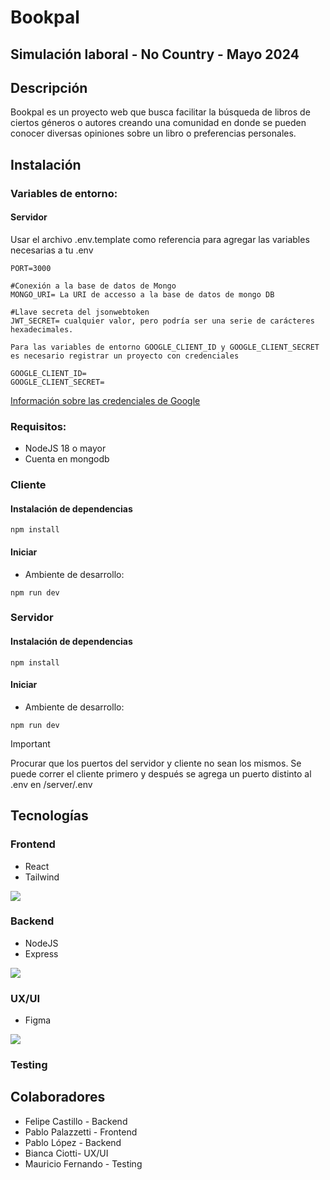 # Bookpal
## Simulación laboral - No Country - Mayo 2024

## Descripción

Bookpal es un proyecto web que busca facilitar la búsqueda de libros de ciertos géneros o autores creando una comunidad en donde se pueden conocer diversas opiniones sobre un libro o preferencias personales.

## Instalación

### Variables de entorno:

#### Servidor
Usar el archivo .env.template como referencia para agregar las variables necesarias a tu .env

```
PORT=3000

#Conexión a la base de datos de Mongo
MONGO_URI= La URI de accesso a la base de datos de mongo DB

#Llave secreta del jsonwebtoken
JWT_SECRET= cualquier valor, pero podría ser una serie de carácteres hexadecimales.

Para las variables de entorno GOOGLE_CLIENT_ID y GOOGLE_CLIENT_SECRET es necesario registrar un proyecto con credenciales 

GOOGLE_CLIENT_ID=
GOOGLE_CLIENT_SECRET=
```

[Información sobre las credenciales de Google](https://developers.google.com/identity/protocols/oauth2)
### Requisitos:

- NodeJS 18 o mayor
- Cuenta en mongodb
### Cliente

#### Instalación de dependencias
```
npm install
```

#### Iniciar

- Ambiente de desarrollo:

```
npm run dev
```

### Servidor

#### Instalación de dependencias

```
npm install
```
#### Iniciar

- Ambiente de desarrollo:

```
npm run dev
```

> [!IMPORTANT]
> Procurar que los puertos del servidor y cliente no sean los mismos. Se puede correr el cliente primero y después se agrega un puerto distinto al .env en /server/.env

## Tecnologías

### Frontend

- React
- Tailwind

<p align="">
  <a href="https://skillicons.dev">
    <img src="https://skillicons.dev/icons?i=react,tailwind" />
  </a>
</p>


### Backend

- NodeJS
- Express

<p align="">
  <a href="https://skillicons.dev">
    <img src="https://skillicons.dev/icons?i=nodejs" />
  </a>
</p>

### UX/UI

- Figma

<p align="left  ">
  <a href="https://skillicons.dev">
    <img src="https://skillicons.dev/icons?i=figma" />
  </a>
</p>


### Testing

## Colaboradores

- Felipe Castillo - Backend
- Pablo Palazzetti - Frontend
- Pablo López - Backend 
- Bianca Ciotti- UX/UI
- Mauricio Fernando - Testing